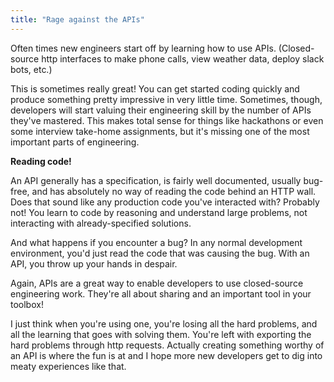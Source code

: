 ```yaml
---
title: "Rage against the APIs"
---
```


Often times new engineers start off by learning how to use APIs. (Closed-source http interfaces to make phone calls, view weather data, deploy slack bots, etc.)

This is sometimes really great! You can get started coding quickly and produce something pretty impressive in very little time. Sometimes, though, developers will start valuing their engineering skill by the number of APIs they've mastered. This makes total sense for things like hackathons or even some interview take-home assignments, but it's missing one of the most important parts of engineering.

**Reading code!**

An API generally has a specification, is fairly well documented, usually bug-free, and has absolutely no way of reading the code behind an HTTP wall. Does that sound like any production code you've interacted with? Probably not! You learn to code by reasoning and understand large problems, not interacting with already-specified solutions.

And what happens if you encounter a bug? In any normal development environment, you'd just read the code that was causing the bug. With an API, you throw up your hands in despair.

Again, APIs are a great way to enable developers to use closed-source engineering work. They're all about sharing and an important tool in your toolbox!

I just think when you're using one, you're losing all the hard problems, and all the learning that goes with solving them. You're left with exporting the hard problems through http requests. Actually creating something worthy of an API is where the fun is at and I hope more new developers get to dig into meaty experiences like that.

